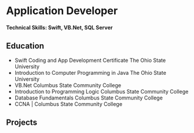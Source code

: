 # Application Developer

#### Technical Skills: Swift, VB.Net, SQL Server

## Education
- Swift Coding and App Development Certificate  The Ohio State University
- Introduction to Computer Programming in Java  The Ohio State University
- VB.Net  Columbus State Community College
- Introduction to Programming Logic Columbus State Community College
- Database Fundamentals Columbus State Community College
- CCNA | Columbus State Community College

## Projects
